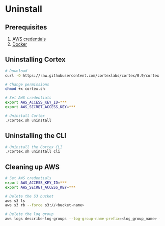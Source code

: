 # Uninstall

## Prerequisites

1. [AWS credentials](aws.md)
2. [Docker](https://docs.docker.com/install)

## Uninstalling Cortex

<!-- CORTEX_VERSION_MINOR -->

```bash
# Download
curl -O https://raw.githubusercontent.com/cortexlabs/cortex/0.9/cortex.sh

# Change permissions
chmod +x cortex.sh

# Set AWS credentials
export AWS_ACCESS_KEY_ID=***
export AWS_SECRET_ACCESS_KEY=***

# Uninstall Cortex
./cortex.sh uninstall
```

## Uninstalling the CLI

```bash
# Uninstall the Cortex CLI
./cortex.sh uninstall cli
```

## Cleaning up AWS

```bash
# Set AWS credentials
export AWS_ACCESS_KEY_ID=***
export AWS_SECRET_ACCESS_KEY=***

# Delete the S3 bucket
aws s3 ls
aws s3 rb --force s3://<bucket-name>

# Delete the log group
aws logs describe-log-groups --log-group-name-prefix=<log_group_name> --query logGroups[*].[logGroupName] --output text | xargs -I {} aws logs delete-log-group --log-group-name {}
```
